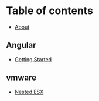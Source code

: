 # Table of contents

* [About](README.md)

## Angular

* [Getting Started](angular/getting-started.md)

## vmware

* [Nested ESX](vmware/nested_esx.md)

